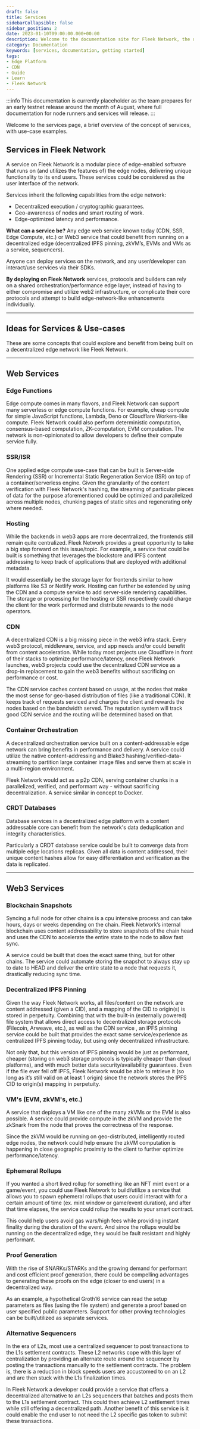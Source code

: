```yaml
---
draft: false
title: Services
sidebarCollapsible: false
sidebar_position: 2
date: 2023-01-10T09:00:00.000+00:00
description: Welcome to the documentation site for Fleek Network, the decentralized content and application layer built on established decentralized storage protocols combined with high-speed caching and an effective delivery layer.
category: Documentation
keywords: [services, documentation, getting started]
tags:
- Edge Platform
- CDN
- Guide
- Learn
- Fleek Network
---
```


:::info
This documentation is currently placeholder as the team prepares for an early testnet release around the month of August, where full documentation for node runners and services will release.
:::

Welcome to the services page, a brief overview of the concept of services, with use-case examples.

## Services in Fleek Network
A service on Fleek Network is a modular piece of edge-enabled software that runs on (and utilizes the features of) the edge nodes, delivering unique functionality to its end users. These services could be considered as the user interface of the network.

Services inherit the following capabilities from the edge network:

- Decentralized execution / cryptographic guarantees.
- Geo-awareness of nodes and smart routing of work.
- Edge-optimized latency and performance.

**What can a service be?** Any edge web service known today (CDN, SSR, Edge Compute, etc.) or Web3 service that could benefit from running on a decentralized edge (decentralized IPFS pinning, zkVM’s, EVMs and VMs as a service, sequencers).

Anyone can deploy services on the network, and any user/developer can interact/use services via their SDKs.

**By deploying on Fleek Network** services, protocols and builders can rely on a shared orchestration/performance edge layer, instead of having to either compromise and utilize web2 infrastructure, or complicate their core protocols and attempt to build edge-network-like enhancements individually.

***

## Ideas for Services & Use-cases

These are some concepts that could explore and benefit from being built on a decentralized edge network like Fleek Network.

***

## Web Services

### Edge Functions

Edge compute comes in many flavors, and Fleek Network can support many serverless or edge compute functions. For example, cheap compute for simple JavaScript functions, Lambda, Deno or Cloudflare Workers-like compute. Fleek Network could also perform deterministic computation, consensus-based computation, ZK-computation, EVM computation. The network is non-opinionated to allow developers to define their compute service fully.

### SSR/ISR

One applied edge compute use-case that can be built is Server-side Rendering (SSR) or Incremental Static Regeneration Service (ISR) on top of a container/serverless engine. Given the granularity of the content verification with Fleek Network's hashing, the streaming of particular pieces of data for the purpose aforementioned could be optimized and parallelized across multiple nodes, chunking pages of static sites and regenerating only where needed.

### Hosting

While the backends in web3 apps are more decentralized, the frontends still remain quite centralized. Fleek Network provides a great opportunity to take a big step forward on this issue/topic. For example, a service that could be built is something that leverages the blockstore and IPFS content addressing to keep track of applications that are deployed with additional metadata.

It would essentially be the storage layer for frontends similar to how platforms like S3 or Netlify work. Hosting can further be extended by using the CDN and a compute service to add server-side rendering capabilities. The storage or processing for the hosting or SSR respectively could charge the client for the work performed and distribute rewards to the node operators.

### CDN

A decentralized CDN is a big missing piece in the web3 infra stack. Every web3 protocol, middleware, service, and app needs and/or could benefit from content acceleration. While today most projects use Cloudflare in front of their stacks to optimize performance/latency, once Fleek Network launches, web3 projects could use the decentralized CDN service as a drop-in replacement to gain the web3 benefits without sacrificing on performance or cost.

The CDN service caches content based on usage, at the nodes that make the most sense for geo-based distribution of files (like a traditional CDN). It keeps track of requests serviced and charges the client and rewards the nodes based on the bandwidth served. The reputation system will track good CDN service and the routing will be determined based on that.

### Container Orchestration

A decentralized orchestration service built on a content-addressable edge network can bring benefits in performance and delivery. A service could utilize the native content-addressing and Blake3 hashing/verified-data-streaming to partition large container image files and serve them at scale in a multi-region environment.

Fleek Network would act as a p2p CDN, serving container chunks in a parallelized, verified, and performant way - without sacrificing decentralization. A service similar in concept to Docker.

### CRDT Databases

Database services in a decentralized edge platform with a content addressable core can benefit from the network's data deduplication and integrity characteristics.

Particularly a CRDT database service could be built to converge data from multiple edge locations replicas. Given all data is content addressed, their unique content hashes allow for easy differentiation and verification as the data is replicated.
***

## Web3 Services 

### Blockchain Snapshots

Syncing a full node for other chains is a cpu intensive process and can take hours, days or weeks depending on the chain. Fleek Network’s internal blockchain uses content addressability to store snapshots of the chain head and uses the CDN to accelerate the entire state to the node to allow fast sync. 

A service could be built that does the exact same thing, but for other chains. The service could automate storing the snapshot to always stay up to date to HEAD and deliver the entire state to a node that requests it, drastically reducing sync time.

### Decentralized IPFS Pinning

Given the way Fleek Network works, all files/content on the network are content addressed (given a CID), and a mapping of the CID to origin(s) is stored in perpetuity. Combining that with the built-in (externally powered) file system that allows direct access to decentralized storage protocols (Filecoin, Arweave, etc.), as well as the CDN service , an IPFS pinning service could be built that provides the exact same service/experience as centralized IPFS pinning today, but using only decentralized infrastructure.

Not only that, but this version of IPFS pinning would be just as performant, cheaper (storing on web3 storage protocols is typically cheaper than cloud platforms), and with much better data security/availability guarantees. Even if the file ever fell off IPFS, Fleek Network would be able to retrieve it (so long as it’s still valid on at least 1 origin) since the network stores the IPFS CID to origin(s) mapping in perpetuity.  

### VM's (EVM, zkVM's, etc.)

A service that deploys a VM like one of the many zkVMs or the EVM is also possible. A service could provide compute in the zkVM and provide the zkSnark from the node that proves the correctness of the response.

Since the zkVM would be running on geo-distributed, intelligently routed edge nodes, the network could help ensure the zkVM computation is happening in close geographic proximity to the client to further optimize performance/latency. 

### Ephemeral Rollups

If you wanted a short lived rollup for something like an NFT mint event or a game/event, you could use Fleek Network to build/utilize a service that allows you to spawn ephemeral rollups that users could interact with for a certain amount of time (ex. mint window or game/event duration), and after that time elapses, the service could rollup the results to your smart contract.

This could help users avoid gas wars/high fees while providing instant finality during the duration of the event. And since the rollups would be running on the decentralized edge, they would be fault resistant and highly performant. 

### Proof Generation

With the rise of SNARKs/STARKs and the growing demand for performant and cost efficient proof generation, there could be compelling advantages to generating these proofs on the edge (closer to end users) in a decentralized way. 

As an example, a hypothetical Groth16 service can read the setup parameters as files (using the file system) and generate a proof based on user specified public parameters.  Support for other proving technologies can be built/utilized as separate services.

### Alternative Sequencers

In the era of L2s, most use a centralized sequencer to post transactions to the L1s settlement contracts. These L2 networks cope with this layer of centralization by providing an alternate route around the sequencer by posting the transactions manually to the settlement contracts. The problem is, there is a reduction in block speeds users are accustomed to on an L2 and are then stuck with the L1s finalization times.

In Fleek Network a developer could provide a service that offers a decentralized alternative to an L2s sequencers that batches and posts them to the L1s settlement contract. This could then achieve L2 settlement times while still offering a decentralized path. Another benefit of this service is it could enable the end user to not need the L2 specific gas token to submit these transactions.
